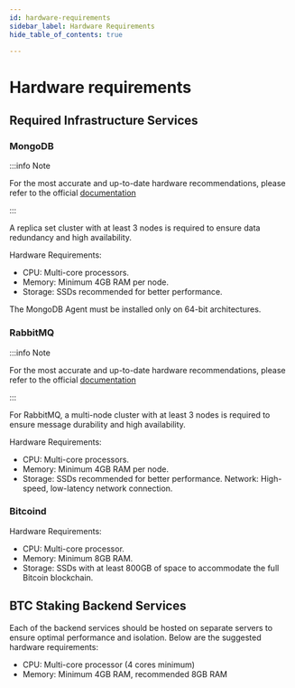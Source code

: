 ```yaml
---
id: hardware-requirements
sidebar_label: Hardware Requirements
hide_table_of_contents: true

---
```

# Hardware requirements

## Required Infrastructure Services

### MongoDB

:::info Note

For the most accurate and up-to-date hardware recommendations, please refer to the official [documentation](https://www.mongodb.com/docs/cloud-manager/tutorial/provisioning-prep/#deployment-prerequisites)

:::

A replica set cluster with at least 3 nodes is required to ensure data redundancy and high availability.

Hardware Requirements: 

- CPU: Multi-core processors.
- Memory: Minimum 4GB RAM per node.
- Storage: SSDs recommended for better performance.

The MongoDB Agent must be installed only on 64-bit architectures.

### RabbitMQ

:::info Note

For the most accurate and up-to-date hardware recommendations, please refer to the official [documentation](https://www.rabbitmq.com/docs/production-checklist)

:::


For RabbitMQ, a multi-node cluster with at least 3 nodes is required to ensure message durability and high availability.

Hardware Requirements:
- CPU: Multi-core processors.
- Memory: Minimum 4GB RAM per node.
- Storage: SSDs recommended for better performance.
Network: High-speed, low-latency network connection.

### Bitcoind

Hardware Requirements:
- CPU: Multi-core processor.
- Memory: Minimum 8GB RAM.
- Storage: SSDs with at least 800GB of space to accommodate the full Bitcoin blockchain.

## BTC Staking Backend Services

Each of the backend services should be hosted on separate servers to ensure optimal performance and isolation. Below are the suggested hardware requirements:

- CPU: Multi-core processor (4 cores minimum)
- Memory: Minimum 4GB RAM, recommended 8GB RAM